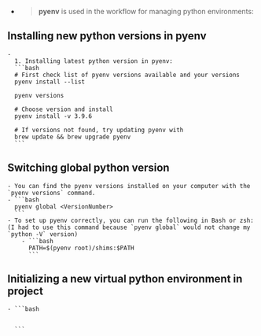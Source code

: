 - > **pyenv** is used in the workflow for managing python environments:
## Installing new python versions in pyenv
	-
	  1. Installing latest python version in pyenv:
	  ```bash
	  # First check list of pyenv versions available and your versions
	  pyenv install --list
	  
	  pyenv versions
	  
	  # Choose version and install
	  pyenv install -v 3.9.6
	  
	  # If versions not found, try updating pyenv with 
	  brew update && brew upgrade pyenv
	  ```
## Switching global python version
	- You can find the pyenv versions installed on your computer with the `pyenv versions` command.
	- ```bash
	  pyenv global <VersionNumber>
	  ```
	- To set up pyenv correctly, you can run the following in Bash or zsh: (I had to use this command because `pyenv global` would not change my `python -V` version)
		- ```bash
		  PATH=$(pyenv root)/shims:$PATH
		  ```
## Initializing a new virtual python environment in project
	- ```bash
	  
	  
	  ```
